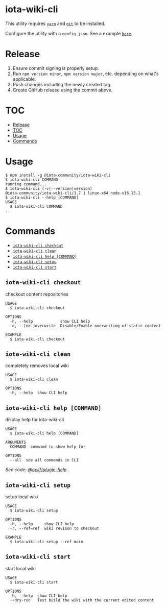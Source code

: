 iota-wiki-cli
========

This utility requires [`yarn`](https://yarnpkg.com/) and [`git`](https://git-scm.com/) to be installed.

Configure the utility with a `config.json`. See a example [`here`](./config.example.json).

# Release

1. Ensure commit signing is properly setup.
2. Run `npm version minor`, `npm version major`, etc. depending on what's applicable.
3. Push changes including the newly created tag.
4. Create GitHub release using the commit above.

# TOC

<!-- toc -->
* [Release](#release)
* [TOC](#toc)
* [Usage](#usage)
* [Commands](#commands)
<!-- tocstop -->
# Usage
<!-- usage -->
```sh-session
$ npm install -g @iota-community/iota-wiki-cli
$ iota-wiki-cli COMMAND
running command...
$ iota-wiki-cli (-v|--version|version)
@iota-community/iota-wiki-cli/1.7.1 linux-x64 node-v16.13.1
$ iota-wiki-cli --help [COMMAND]
USAGE
  $ iota-wiki-cli COMMAND
...
```
<!-- usagestop -->
# Commands
<!-- commands -->
* [`iota-wiki-cli checkout`](#iota-wiki-cli-checkout)
* [`iota-wiki-cli clean`](#iota-wiki-cli-clean)
* [`iota-wiki-cli help [COMMAND]`](#iota-wiki-cli-help-command)
* [`iota-wiki-cli setup`](#iota-wiki-cli-setup)
* [`iota-wiki-cli start`](#iota-wiki-cli-start)

## `iota-wiki-cli checkout`

checkout content repositories

```
USAGE
  $ iota-wiki-cli checkout

OPTIONS
  -h, --help            show CLI help
  -o, --[no-]overwrite  Disable/Enable overwriting of static content

EXAMPLE
  $ iota-wiki-cli checkout
```

## `iota-wiki-cli clean`

completely removes local wiki

```
USAGE
  $ iota-wiki-cli clean

OPTIONS
  -h, --help  show CLI help
```

## `iota-wiki-cli help [COMMAND]`

display help for iota-wiki-cli

```
USAGE
  $ iota-wiki-cli help [COMMAND]

ARGUMENTS
  COMMAND  command to show help for

OPTIONS
  --all  see all commands in CLI
```

_See code: [@oclif/plugin-help](https://github.com/oclif/plugin-help/blob/v3.2.18/src/commands/help.ts)_

## `iota-wiki-cli setup`

setup local wiki

```
USAGE
  $ iota-wiki-cli setup

OPTIONS
  -h, --help     show CLI help
  -r, --ref=ref  wiki revison to checkout

EXAMPLE
  $ iota-wiki-cli setup --ref main
```

## `iota-wiki-cli start`

start local wiki

```
USAGE
  $ iota-wiki-cli start

OPTIONS
  -h, --help  show CLI help
  --dry-run   Test build the wiki with the current edited content
```
<!-- commandsstop -->
